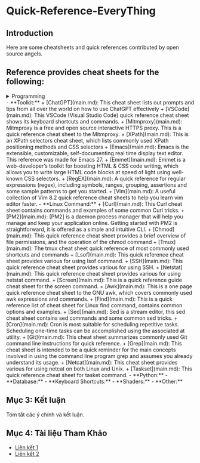 # Quick-Reference-EveryThing

## Introduction
Here are some cheatsheets and quick references contributed by open source angels.

## Reference provides cheat sheets for the following:
<details>
<summary>Programming</summary>

- [Perl](main.md): The perl quick reference cheat sheet that aims at providing help on writing basic syntax and methods.
- [Kubernetes](main.md): This page contains a list of commonly used kubectl commands and flags.
- [ES6](main.md): A quick reference cheat sheet of what's new in JavaScript for ES2015, ES2016, ES2017, ES2018 and beyond
- [MATLAB](main.md): This quick reference cheat sheet provides an example introduction to using the MATLAB scientific computing language to get started quickly
- [C](main.md): C quick reference cheat sheet that provides basic syntax and methods.
- [INI](main.md): This is a quick reference cheat sheet for understanding and writing INI-format configuration files.
- [LaTeX](main.md): This cheat sheet summarizes a reference list of LaTeX commonly used display math notation and some application examples of KaTeX.
- [Rust](main.md): The Rust quick reference cheat sheet that aims at providing help on writing basic syntax and methods.
- [C#](main.md): C# quick reference cheat sheet that provides basic syntax and methods.
- [Laravel](main.md): Laravel is an expressive and progressive web application framework for PHP. This cheat sheet provides a reference for common commands and features for Laravel 8.
- [Dart](main.md): A Dart cheat sheet with the most important concepts, functions, methods, and more. A complete quick reference for beginners.
- [JSON](main.md): This is a quick reference cheat sheet for understanding and writing JSON format configuration files.
- [Hook](main.md): The Hook cheat sheet is a one-page reference sheet for the Hook programming language.
- [HTML](main.md): This HTML quick reference cheat sheet lists the common HTML and HTML5 tags in readable layout.
- [GraphQL](main.md): This quick reference cheat sheet provides a brief overview of GraphQL.
- [C++](main.md): C++ quick reference cheat sheet that provides basic syntax and methods.
- [Java](main.md): This cheat sheet is a crash course for Java beginners and help review the basic syntax of the Java language.
- [PHP](main.md): This PHP cheat sheet provides a reference for quickly looking up the correct syntax for the code you use most frequently.
- [Docker](main.md): This is a quick reference cheat sheet for Docker. And you can find the most common Docker commands here.
- [TOML](main.md): This is a quick reference cheat sheet to the TOML format configuration file syntax.
- [YAML](main.md): This is a quick reference cheat sheet for understanding and writing YAML format configuration files.
- [CSS](main.md) 3: This is a quick reference cheat sheet for CSS goodness, listing selector syntax, properties, units and other useful bits of information.
- [jQuery](main.md): This jQuery cheat sheet is a great reference for both beginners and experienced developers.
- [JavaScript](main.md): A JavaScript cheat sheet with the most important concepts, functions, methods, and more. A complete quick reference for beginners.
- [Python](main.md): The Python cheat sheet is a one-page reference sheet for the Python 3 programming language.
- [Sass](main.md): This is a quick reference cheat sheet that lists the most useful features of SASS.
- [Go](main.md): This cheat sheet provided basic syntax and methods to help you using Go.
- [Markdown](main.md): This is a quick reference cheat sheet to the Markdown syntax.
- [Bash](main.md): This is a quick reference cheat sheet to getting started with Linux bash shell scripting.

</details>
- **Toolkit:**
	+ [ChatGPT](main.md): This cheat sheet lists out prompts and tips from all over the world on how to use ChatGPT effectively
	+ [VSCode](main.md): This VSCode (Visual Studio Code) quick reference cheat sheet shows its keyboard shortcuts and commands.
	+ [Mitmproxy](main.md): Mitmproxy is a free and open source interactive HTTPS proxy. This is a quick reference cheat sheet to the Mitmproxy.
	+ [XPath](main.md): This is an XPath selectors cheat sheet, which lists commonly used XPath positioning methods and CSS selectors
	+ [Emacs](main.md): Emacs is the extensible, customizable, self-documenting real time display text editor. This reference was made for Emacs 27.
	+ [Emmet](main.md): Emmet is a web-developer’s toolkit for boosting HTML & CSS code writing, which allows you to write large HTML code blocks at speed of light using well-known CSS selectors.
	+ [RegEX](main.md): A quick reference for regular expressions (regex), including symbols, ranges, grouping, assertions and some sample patterns to get you started.
	+ [Vim](main.md): A useful collection of Vim 8.2 quick reference cheat sheets to help you learn vim editor faster.
- **Linux Command:**
	+ [Curl](main.md): This Curl cheat sheet contains commands and examples of some common Curl tricks.
	+ [PM2](main.md): [PM2] is a daemon process manager that will help you manage and keep your application online. Getting started with PM2 is straightforward, it is offered as a simple and intuitive CLI.
	+ [Chmod](main.md): This quick reference cheat sheet provides a brief overview of file permissions, and the operation of the chmod command
	+ [Tmux](main.md): The tmux cheat sheet quick reference of most commonly used shortcuts and commands
	+ [Lsof](main.md): This quick reference cheat sheet provides various for using lsof command.
	+ [SSH](main.md): This quick reference cheat sheet provides various for using SSH.
	+ [Netstat](main.md): This quick reference cheat sheet provides various for using netstat command.
	+ [Screen](main.md): This is a quick reference guide cheat sheet for the screen command.
	+ [Awk](main.md): This is a one page quick reference cheat sheet to the GNU awk, which covers commonly used awk expressions and commands.
	+ [Find](main.md): This is a quick reference list of cheat sheet for Linux find command, contains common options and examples.
	+ [Sed](main.md): Sed is a stream editor, this sed cheat sheet contains sed commands and some common sed tricks.
	+ [Cron](main.md): Cron is most suitable for scheduling repetitive tasks. Scheduling one-time tasks can be accomplished using the associated at utility.
	+ [Git](main.md): This cheat sheet summarizes commonly used Git command line instructions for quick reference.
	+ [Grep](main.md): This cheat sheet is intended to be a quick reminder for the main concepts involved in using the command line program grep and assumes you already understand its usage.
	+ [Netcat](main.md): This cheat sheet provides various for using netcat on both Linux and Unix.
	+ [Taskset](main.md): This quick reference cheat sheet for tasket command.
- **Python:** 
- **Database:** 
- **Keyboard Shortcuts:** 
- **Shaders:** 
- **Other:**

## Mục 3: Kết luận
Tóm tắt các ý chính và kết luận.

## Mục 4: Tài liệu Tham Khảo
- [Liên kết 1](https://example.com)
- [Liên kết 2](https://example.com)

